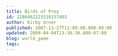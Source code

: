 ```yaml
---
title: Birds of Prey
id: 2286462223510157403
author: Kirby Urner
published: 2007-11-27T11:00:00.000-08:00
updated: 2009-04-04T13:38:30.809-07:00
blog: world_game
tags: 
---
```


